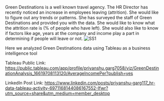 Green Destinations is a well known travel agency. The HR Director has recently noticed an
increase in employees leaving (attrition). She would like to figure out any trends or patterns.
She has surveyed the staff of Green Destinations and provided you with the data.
She would like to know what the attrition rate is (% of people who have left).
She would also like to know if factors like age, years at the company and income play a part in
determining if people will leave or not.
![SS1](https://github.com/priyanshugarg117/Data-Analysis-Projects/assets/96932672/c31dd524-59b7-4c9e-9e12-4a28c53a676b)

Here we analyzed Green Destinations data using Tableau as a business intelligence tool




Tableau Public Link: https://public.tableau.com/app/profile/priyanshu.garg7058/viz/GreenDestinationAnalysis_16619708113120/AverageIncomePer?publish=yes

LinkedIn Post Link: https://www.linkedin.com/posts/priyanshu-garg117_hr-data-tableau-activity-6971168144086167552-Ifwr?utm_source=share&utm_medium=member_desktop

